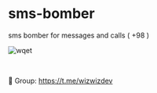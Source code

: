 # sms-bomber
sms bomber for messages and calls ( +98 )


![wqet](https://user-images.githubusercontent.com/27927279/221385110-ea4a1afc-054d-4a98-b406-8ffeeafc4905.png)

<br>

💎 Group: https://t.me/wizwizdev
